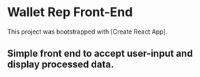 # Wallet Rep Front-End

This project was bootstrapped with [Create React App].

## Simple front end to accept user-input and display processed data.

